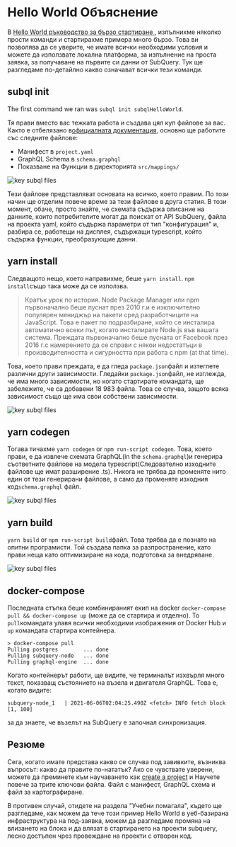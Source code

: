 # Hello World Объяснение

В [Hello World ръководство за бързо стартиране ](helloworld-localhost.md), изпълнихме няколко прости команди и стартирахме примера много бързо. Това ви позволява да се уверите, че имате всички необходими условия и можете да използвате локална платформа, за изпълнение на проста заявка, за получаване на първите си данни от SubQuery. Тук ще разгледаме по-детайлно какво означават всички тези команди.

## subql init

The first command we ran was `subql init subqlHelloWorld`.

Тя прави вместо вас тежката работа и създава цял куп файлове за вас. Както е отбелязано в[официалната документация](quickstart.md#configure-and-build-the-starter-project), основно ще работите със следните файлове:

- Манифест в `project.yaml`
- GraphQL Schema в `schema.graphql`
- Показване на Функции в директорията `src/mappings/`

![key subql files](/assets/img/main_subql_files.png)

Тези файлове представляват основата на всичко, което правим. По този начин ще отделим повече време за тези файлове в друга статия. В този момент, обаче, просто знайте, че схемата съдържа описание на данните, които потребителите могат да поискат от API SubQuery, файла на проекта yaml, който съдържа параметри от тип "конфигурация" и, разбира се, работещи на дисплея, съдържащи typescript, който съдържа функции, преобразующие данни.

## yarn install

Следващото нещо, което направихме, беше `yarn install`. `npm install`също така може да се използва.

> Кратък урок по история. Node Package Manager или npm първоначално беше пуснат през 2010 г.и е изключително популярен мениджър на пакети сред разработчиците на JavaScript. Това е пакет по подразбиране, който се инсталира автоматично всеки път, когато инсталирате Node.js във вашата система. Преждата първоначално беше пусната от Facebook през 2016 г.с намерението да се справи с някои недостатъци в производителността и сигурността при работа с npm (at that time).

Това, което прави преждата, е да гледа `package.json`файл и изтеглете различни други зависимости. Гледайки `package.json`файл, не изглежда, че има много зависимости, но когато стартирате командата, ще забележите, че са добавени 18 983 файла. Това се случва, защото всяка зависимост също ще има свои собствени зависимости.

![key subql files](/assets/img/dependencies.png)

## yarn codegen

Тогава тичахме `yarn codegen` or `npm run-script codegen`. Това, което прави, е да извлече схемата GraphQL(in the `schema.graphql`)и генерира съответните файлове на модела typescript(Следователно изходните файлове ще имат разширение .ts). Никога не трябва да променяте нито един от тези генерирани файлове, а само да променяте изходния код`schema.graphql` файл.

![key subql files](/assets/img/typescript.png)

## yarn build

`yarn build` or `npm run-script build`файл. Това трябва да е познато на опитни програмисти. Той създава папка за разпространение, като прави неща като оптимизиране на кода, подготовка за внедряване.

![key subql files](/assets/img/distribution_folder.png)

## docker-compose

Последната стъпка беше комбинираният екип на docker `docker-compose pull && docker-compose up` (може да се стартира и отделно). То `pull`командата улавя всички необходими изображения от Docker Hub и `up` командата стартира контейнера.

```shell
> docker-compose pull
Pulling postgres        ... done
Pulling subquery-node   ... done
Pulling graphql-engine  ... done
```

Когато контейнерът работи, ще видите, че терминалът изхвърля много текст, показващ състоянието на възела и двигателя GraphQL. Това е, когато видите:

```
subquery-node_1   | 2021-06-06T02:04:25.490Z <fetch> INFO fetch block [1, 100]
```

за да знаете, че възелът на SubQuery е започнал синхронизация.

## Резюме

Сега, когато имате представа какво се случва под завивките, възниква въпросът: какво да правите по-нататък? Ако се чувствате уверени, можете да преминете към научаването как [create a project](../create/introduction.md) и Научете повече за трите ключови файла. Файл с манифест, GraphQL схема и файл за картографиране.

В противен случай, отидете на раздела "Учебни помагала", където ще разгледаме, как можем да тече този пример Hello World в уеб-базирана инфраструктура на под-заявка, можем да разгледаме промяна на влизането на блока и да влязат в стартирането на проекти subquery, лесно достъпен чрез провеждане на проекти с отворен код.
